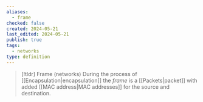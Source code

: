 ```yaml
---
aliases:
  - frame
checked: false
created: 2024-05-21
last_edited: 2024-05-21
publish: true
tags:
  - networks
type: definition
---
```

>[!tldr] Frame (networks)
>During the process of [[Encapsulation|encapsulation]] the *frame* is a [[Packets|packet]] with added [[MAC address|MAC addresses]] for the source and destination.

